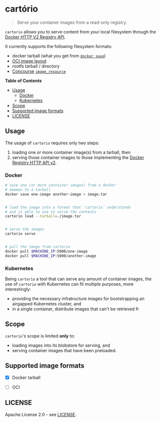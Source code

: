 # cartório

> Serve your container images from a read-only registry.

`cartorio` allows you to serve content from your local filesystem through the [Docker HTTP V2 Registry API](https://docs.docker.com/registry/spec/api/).

It currently supports the following filesystem formats:

- docker tarball (what you get from [`docker save`](https://docs.docker.com/engine/reference/commandline/save/))
- [OCI image layout](https://github.com/opencontainers/image-spec/blob/master/image-layout.md)
- rootfs tarball / directory
- [Concourse](https://concourse-ci.org/) [`image_resource`](https://concourse-ci.org/tasks.html#task-image-resource)

**Table of Contents**

<!-- START doctoc generated TOC please keep comment here to allow auto update -->
<!-- DON'T EDIT THIS SECTION, INSTEAD RE-RUN doctoc TO UPDATE -->


- [Usage](#usage)
  - [Docker](#docker)
  - [Kubernetes](#kubernetes)
- [Scope](#scope)
- [Supported image formats](#supported-image-formats)
- [LICENSE](#license)

<!-- END doctoc generated TOC please keep comment here to allow auto update -->


## Usage


The usage of `cartorio` requires only two steps:

1. loading one or more container image(s) from a tarball, then
2. serving those container images to those implementing the [Docker Registry HTTP API v2](https://docs.docker.com/registry/spec/api/).



### Docker

```sh
# save one (or more container images) from a docker 
# daemon to a tarball
docker save one-image another-image > image.tar


# load the image into a format that `cartorio` understands
# and is able to use to serve the contents
cartorio load --tarball=./image.tar


# serve the images
cartorio serve


# pull the image from cartorio
docker pull $MACHINE_IP:5000/one-image
docker pull $MACHINE_IP:5000/another-image
```


### Kubernetes

Being `cartorio` a tool that can serve any amount of container images, the use of `cartorio` with Kubernetes
can fit multiple purposes, more interestingly:

- providing the necessary infratructure images for bootstrapping an airgapped Kubernetes cluster, and
- in a single container, distribute images that can't be retrieved fr



## Scope

`cartorio`'s scope is limited **only** to:

- loading images into its blobstore for serving, and
- serving container images that have been preloaded.



## Supported image formats

- [x] Docker tarball
- [ ] OCI



## LICENSE

Apache License 2.0 - see [LICENSE](./LICENSE).


